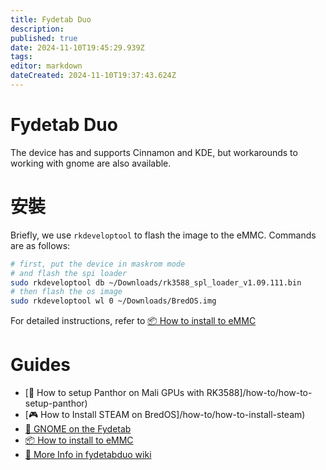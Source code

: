 ```yaml
---
title: Fydetab Duo
description:
published: true
date: 2024-11-10T19:45:29.939Z
tags:
editor: markdown
dateCreated: 2024-11-10T19:37:43.624Z
---
```


# Fydetab Duo

The device has and supports Cinnamon and KDE, but workarounds to working with gnome are also available.

# 安裝

Briefly, we use `rkdeveloptool` to flash the image to the eMMC. Commands are as follows:

```bash
# first, put the device in maskrom mode
# and flash the spi loader
sudo rkdeveloptool db ~/Downloads/rk3588_spl_loader_v1.09.111.bin
# then flash the os image
sudo rkdeveloptool wl 0 ~/Downloads/BredOS.img
```

For detailed instructions, refer to [📦 How to install to eMMC](https://wiki.fydetabduo.com/os-release-board/BredOS/BredOS-intro)

# Guides

- [🐾 How to setup Panthor on Mali GPUs with RK3588]/how-to/how-to-setup-panthor)
- [🎮  How to Install STEAM on BredOS]/how-to/how-to-install-steam)
- [🦶  GNOME on the Fydetab](/fydetab-duo/gnome)
- [📦 How to install to eMMC](https://wiki.fydetabduo.com/os-release-board/BredOS/BredOS-intro)
- [🔧 More Info in fydetabduo wiki](https://wiki.fydetabduo.com/category/-bredos)
